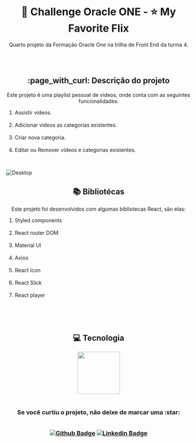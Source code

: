 <h1 align="center">🎥 Challenge Oracle ONE - ⭐ My Favorite Flix</h1>

<p align="center">Quarto projeto da Formação Oracle One na trilha de Front End da turma 4.</p>
<br><br>

<h2 align="center"> :page_with_curl: Descrição do projeto </h2>

<p align="center">Este projeto é uma playlist pessoal de videos, onde conta com as seguintes funcionalidades:<br>
<ol>
<li>Assistir vídeos. </li><br>
<li>Adicionar vídeos as categorias existentes. </li><br>
<li>Criar nova categoria. </li><br>
<li>Editar ou Remover vídeos e categorias existentes.</li>
</ol>
</p><br>

![Desktop](https://images2.imgbox.com/67/4d/67syPrHT_o.png)

<h2 align="center"> 📚 Bibliotécas </h2>

<p align="center">Este projeto foi desenvolvidos com algumas bibliotecas React, são elas: <br>
<ol>
<li>Styled components</li><br>
<li>React router DOM </li><br>
<li>Material UI</li><br>
<li>Axios</li><br>
<li>React Icon</li><br>
<li>React Slick</li><br>
<li>React player</li><br>
</ol>
</p><br>

<br>

<h2 align="center"> 💻 Tecnologia </h2>

<div align="center">
<img src="https://cdn.jsdelivr.net/gh/devicons/devicon/icons/react/react-original-wordmark.svg" width=115>
<div>

<br>

<h3 align="center"> Se você curtiu o projeto, não deixe de marcar uma :star:<br><br>

[![Github Badge](https://img.shields.io/badge/-Github-000?style=flat-square&logo=Github&logoColor=white&link=https://github.com/luizlimadev)](https://github.com/luizlimadev)
[![Linkedin Badge](https://img.shields.io/badge/-LinkedIn-blue?style=flat-square&logo=Linkedin&logoColor=white&link=https://www.linkedin.com/in/luizlima-dev/)](https://www.linkedin.com/in/luizlima-dev/)

